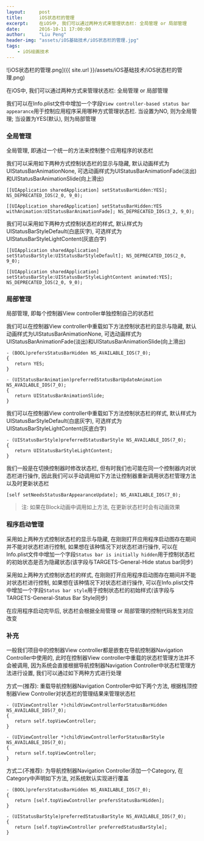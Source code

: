```yaml
---
layout:     post
title:      iOS状态栏的管理
excerpt:    在iOS中, 我们可以通过两种方式来管理状态栏: 全局管理 or 局部管理
date:       2016-10-11 17:00:00
author:     "Liu Peng"
header-img: "assets/iOS基础技术/iOS状态栏的管理.jpg"
tags:
    - iOS绘画技术
---
```


![iOS状态栏的管理.png]({{ site.url }}/assets/iOS基础技术/iOS状态栏的管理.png)

在iOS中, 我们可以通过两种方式来管理状态栏: 全局管理 or 局部管理

我们可以在Info.plist文件中增加一个字段`View controller-based status bar appearance`用于控制应用程序采用哪种方式管理状态栏. 当设置为NO, 则为全局管理; 当设置为YES(默认), 则为局部管理

### 全局管理

全局管理, 即通过一个统一的方法来控制整个应用程序的状态栏

我们可以采用如下两种方式控制状态栏的显示与隐藏, 默认动画样式为UIStatusBarAnimationNone, 可选动画样式为UIStatusBarAnimationFade(淡出)和UIStatusBarAnimationSlide(向上滑出)

```objc
[[UIApplication sharedApplication] setStatusBarHidden:YES]; NS_DEPRECATED_IOS(2_0, 9_0);

[[UIApplication sharedApplication] setStatusBarHidden:YES withAnimation:UIStatusBarAnimationFade]; NS_DEPRECATED_IOS(3_2, 9_0);
```

我们可以采用如下两种方式控制状态栏的样式, 默认样式为UIStatusBarStyleDefault(白底灰字), 可选样式为UIStatusBarStyleLightContent(灰底白字)

```objc
[[UIApplication sharedApplication] setStatusBarStyle:UIStatusBarStyleDefault]; NS_DEPRECATED_IOS(2_0, 9_0);

[[UIApplication sharedApplication] setStatusBarStyle:UIStatusBarStyleLightContent animated:YES]; NS_DEPRECATED_IOS(2_0, 9_0);
```

### 局部管理

局部管理, 即每个控制器View controller单独控制自己的状态栏

我们可以在控制器View controller中重载如下方法控制状态栏的显示与隐藏, 默认动画样式为UIStatusBarAnimationNone, 可选动画样式为UIStatusBarAnimationFade(淡出)和UIStatusBarAnimationSlide(向上滑出)

```objc
- (BOOL)prefersStatusBarHidden NS_AVAILABLE_IOS(7_0);
{
   return YES;
}

- (UIStatusBarAnimation)preferredStatusBarUpdateAnimation NS_AVAILABLE_IOS(7_0);
{
   return UIStatusBarAnimationSlide;
}
```

我们可以在控制器View controller中重载如下方法控制状态栏的样式, 默认样式为UIStatusBarStyleDefault(白底灰字), 可选样式为UIStatusBarStyleLightContent(灰底白字)

```objc
- (UIStatusBarStyle)preferredStatusBarStyle NS_AVAILABLE_IOS(7_0);
{
   return UIStatusBarStyleLightContent;
}
```

我们一般是在切换控制器时修改状态栏, 但有时我们也可能在同一个控制器内对状态栏进行操作, 因此我们可以手动调用如下方法让控制器重新调用状态栏管理方法以及时更新状态栏

```objc
[self setNeedsStatusBarAppearanceUpdate]; NS_AVAILABLE_IOS(7_0);
```

> 注: 如果在Block动画中调用如上方法, 在更新状态栏时会有动画效果

### 程序启动管理

采用如上两种方式控制状态栏的显示与隐藏, 在刚刚打开应用程序启动图存在期间并不能对状态栏进行控制, 如果想在该种情况下对状态栏进行操作, 可以在Info.plist文件中增加一个字段`Status bar is initially hidden`用于控制状态栏的初始状态是否为隐藏状态(该字段与TARGETS-General-Hide status bar同步)

采用如上两种方式控制状态栏的样式, 在刚刚打开应用程序启动图存在期间并不能对状态栏进行控制, 如果想在该种情况下对状态栏进行操作, 可以在Info.plist文件中增加一个字段`Status bar style`用于控制状态栏的初始样式(该字段与TARGETS-General-Status Bar Style同步)

在应用程序启动完毕后, 状态栏会根据全局管理 or 局部管理的控制代码发生对应改变

### 补充

一般我们项目中的控制器View controller都是嵌套在导航控制器Navigation Controller中使用的, 此时在控制器View controller中重载的状态栏管理方法并不会被调用, 因为系统会直接根据导航控制器Navigation Controller中状态栏管理方法进行设置, 我们可以通过如下两种方式进行处理

方式一(推荐): 重载导航控制器Navigation Controller中如下两个方法, 根据栈顶控制器View Controller对状态栏的管理结果来管理状态栏

```objc
- (UIViewController *)childViewControllerForStatusBarHidden NS_AVAILABLE_IOS(7_0);
{
   return self.topViewController;
}

- (UIViewController *)childViewControllerForStatusBarStyle NS_AVAILABLE_IOS(7_0);
{
   return self.topViewController;
}
```

方式二(不推荐): 为导航控制器Navigation Controller添加一个Category, 在Category中声明如下方法, 对系统默认实现进行覆盖

```objc
- (BOOL)prefersStatusBarHidden NS_AVAILABLE_IOS(7_0);
{
   return [self.topViewController prefersStatusBarHidden];
}

- (UIStatusBarStyle)preferredStatusBarStyle NS_AVAILABLE_IOS(7_0);
{
   return [self.topViewController preferredStatusBarStyle];
}
```